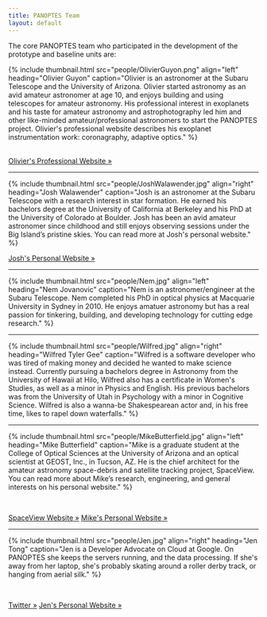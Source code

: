 ```yaml
---
title: PANOPTES Team
layout: default
---
```


The core PANOPTES team who participated in the development of the prototype and baseline units are:

{% include thumbnail.html src="people/OlivierGuyon.png" align="left" heading="Olivier Guyon" caption="Olivier is an astronomer at the Subaru Telescope and the University of Arizona. Olivier started astronomy as an avid amateur astronomer at age 10, and enjoys building and using telescopes for amateur astronomy. His professional interest in exoplanets and his taste for amateur astronomy and astrophotography led him and other like-minded amateur/professional astronomers to start the PANOPTES project. Olivier's professional website describes his exoplanet instrumentation work: coronagraphy, adaptive optics." %}

<br> 
<a class="btn btn-primary" href="http://www.naoj.org/staff/guyon/" role="button">Olivier's Professional Website &raquo;</a>

<hr>

{% include thumbnail.html src="people/JoshWalawender.jpg" align="right" heading="Josh Walawender" caption="Josh is an astronomer at the Subaru Telescope with a research interest in star formation.  He earned his bachelors degree at the University of California at Berkeley and his PhD at the University of Colorado at Boulder. Josh has been an avid amateur astronomer since childhood and still enjoys observing sessions under the Big Island’s pristine skies.  You can read more at Josh's personal website." %}

<a class="btn btn-primary" href="http://www.twilightlandscapes.com/" role="button">Josh's Personal Website &raquo;</a>

<hr>

{% include thumbnail.html src="people/Nem.jpg" align="left" heading="Nem Jovanovic" caption="Nem is an astronomer/engineer at the Subaru Telescope. Nem completed his PhD in optical physics at Macquarie University in Sydney in 2010. He enjoys amatuer astronomy but has a real passion for tinkering, building, and developing technology for cutting edge research." %}

<hr>

{% include thumbnail.html src="people/Wilfred.jpg" align="right" heading="Wilfred Tyler Gee" caption="Wilfred is a software developer who was tired of making money and decided he wanted to make science instead. Currently pursuing a bachelors degree in Astronomy from the University of Hawaii at Hilo, Wilfred also has a certificate in Women's Studies, as well as a minor in Physics and English. His previous bachelors was from the University of Utah in Psychology with a minor in Cognitive Science. Wilfred is also a wanna-be Shakespearean actor and, in his free time, likes to rapel down waterfalls." %}

<hr>

{% include thumbnail.html src="people/MikeButterfield.jpg" align="left" heading="Mike Butterfield" caption="Mike is a graduate student at the College of Optical Sciences at the University of Arizona and an optical scientist at GEOST, Inc., in Tucson, AZ. He is the chief architect for the amateur astronomy space-debris and satellite tracking project, SpaceView. You can read more about Mike’s research, engineering, and general interests on his personal website." %}

<br>

<a class="btn btn-primary" href="http://spaceviewnetwork.com" role="button">SpaceView Website &raquo;</a> <a class="btn btn-primary" href="http://mikebutterfield.com" role="button">Mike's Personal Website &raquo;</a>

<hr>

{% include thumbnail.html src="people/Jen.jpg" align="right" heading="Jen Tong" caption="Jen is a Developer Advocate on Cloud at Google. On PANOPTES she keeps the servers running, and the data processing. If she's away from her laptop, she's probably skating around a roller derby track, or hanging from aerial silk." %}

<br>

<a class="btn btn-primary" href="http://twitter.com/MimmingCodes" role="button">Twitter &raquo;</a> <a class="btn btn-primary" href="https://mimming.com" role="button">Jen's Personal Website &raquo;</a>

